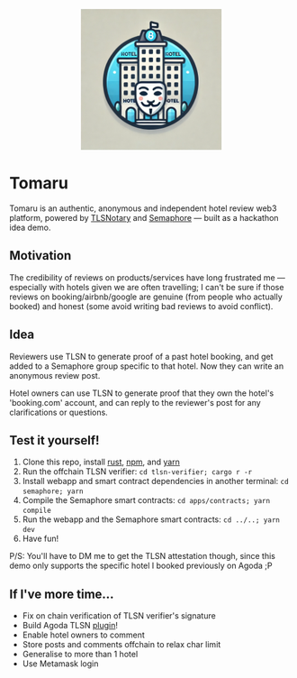 <p align="center">
    <img src="./semaphore/apps/web-app/public/tomaru.png" width=250 />
</p>

# Tomaru

Tomaru is an authentic, anonymous and independent hotel review web3 platform, powered by [TLSNotary](https://tlsnotary.org/) and [Semaphore](https://semaphore.pse.dev/) — built as a hackathon idea demo.

## Motivation

The credibility of reviews on products/services have long frustrated me — especially with hotels given we are often travelling; I can't be sure if those reviews on booking/airbnb/google are genuine (from people who actually booked) and honest (some avoid writing bad reviews to avoid conflict).

## Idea

Reviewers use TLSN to generate proof of a past hotel booking, and get added to a Semaphore group specific to that hotel. Now they can write an anonymous review post. 

Hotel owners can use TLSN to generate proof that they own the hotel's 'booking.com' account, and can reply to the reviewer's post for any clarifications or questions.

## Test it yourself!
1. Clone this repo, install [rust](https://www.rust-lang.org/tools/install), [npm](https://docs.npmjs.com/downloading-and-installing-node-js-and-npm), and [yarn](https://classic.yarnpkg.com/lang/en/docs/install/#mac-stable)
2. Run the offchain TLSN verifier: `cd tlsn-verifier; cargo r -r`
3. Install webapp and smart contract dependencies in another terminal: `cd semaphore; yarn`
4. Compile the Semaphore smart contracts: `cd apps/contracts; yarn compile`
5. Run the webapp and the Semaphore smart contracts: `cd ../..; yarn dev`
6. Have fun!

P/S: You'll have to DM me to get the TLSN attestation though, since this demo only supports the specific hotel I booked previously on Agoda ;P

## If I've more time...
- Fix on chain verification of TLSN verifier's signature
- Build Agoda TLSN [plugin](https://github.com/tlsnotary/tlsn-plugin-boilerplate/tree/main/examples)!
- Enable hotel owners to comment
- Store posts and comments offchain to relax char limit
- Generalise to more than 1 hotel 
- Use Metamask login
